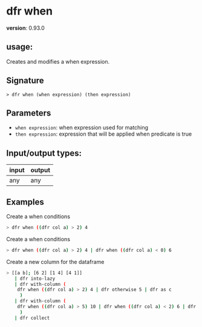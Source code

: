 # dfr when

**version**: 0.93.0

## **usage**:

Creates and modifies a when expression.

## Signature

`> dfr when (when expression) (then expression)`

## Parameters

- `when expression`: when expression used for matching
- `then expression`: expression that will be applied when predicate is true

## Input/output types:

| input | output |
| ----- | ------ |
| any   | any    |

## Examples

Create a when conditions

```bash
> dfr when ((dfr col a) > 2) 4
```

Create a when conditions

```bash
> dfr when ((dfr col a) > 2) 4 | dfr when ((dfr col a) < 0) 6
```

Create a new column for the dataframe

```bash
> [[a b]; [6 2] [1 4] [4 1]]
   | dfr into-lazy
   | dfr with-column (
    dfr when ((dfr col a) > 2) 4 | dfr otherwise 5 | dfr as c
     )
   | dfr with-column (
    dfr when ((dfr col a) > 5) 10 | dfr when ((dfr col a) < 2) 6 | dfr otherwise 0 | dfr as d
     )
   | dfr collect
```
